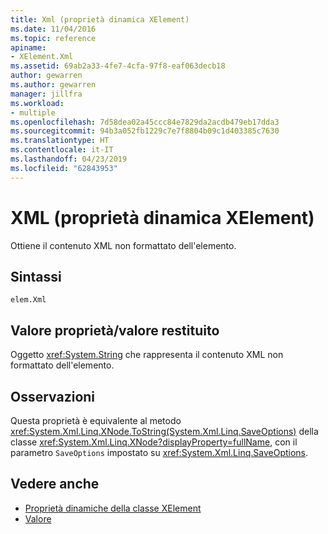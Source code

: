 ```yaml
---
title: Xml (proprietà dinamica XElement)
ms.date: 11/04/2016
ms.topic: reference
apiname:
- XElement.Xml
ms.assetid: 69ab2a33-4fe7-4cfa-97f8-eaf063decb18
author: gewarren
ms.author: gewarren
manager: jillfra
ms.workload:
- multiple
ms.openlocfilehash: 7d58dea02a45ccc84e7829da2acdb479eb17dda3
ms.sourcegitcommit: 94b3a052fb1229c7e7f8804b09c1d403385c7630
ms.translationtype: HT
ms.contentlocale: it-IT
ms.lasthandoff: 04/23/2019
ms.locfileid: "62843953"
---
```

# <a name="xml-xelement-dynamic-property"></a>XML (proprietà dinamica XElement)

Ottiene il contenuto XML non formattato dell'elemento.

## <a name="syntax"></a>Sintassi

```xaml
elem.Xml
```

## <a name="property-valuereturn-value"></a>Valore proprietà/valore restituito

Oggetto <xref:System.String> che rappresenta il contenuto XML non formattato dell'elemento.

## <a name="remarks"></a>Osservazioni

Questa proprietà è equivalente al metodo <xref:System.Xml.Linq.XNode.ToString(System.Xml.Linq.SaveOptions)> della classe <xref:System.Xml.Linq.XNode?displayProperty=fullName>, con il parametro `SaveOptions` impostato su <xref:System.Xml.Linq.SaveOptions>.

## <a name="see-also"></a>Vedere anche

- [Proprietà dinamiche della classe XElement](../designers/xelement-class-dynamic-properties.md)
- [Valore](../designers/value-xelement-dynamic-property.md)